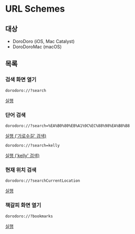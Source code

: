 # URL Schemes

## 대상

- DoroDoro (iOS, Mac Catalyst)
- DoroDoroMac (macOS)

## 목록

### 검색 화면 열기

```
dorodoro://?search
```

[실행](dorodoro://?search)

### 단어 검색

```
dorodoro://?search=%EA%B0%80%EB%A1%9C%EC%88%98%EA%B8%B8
```

[실행 ('가로수길' 검색)](dorodoro://?search=%EA%B0%80%EB%A1%9C%EC%88%98%EA%B8%B8)

```
dorodoro://?search=kelly
```

[실행 ('kelly' 검색)](dorodoro://?search=kelly)

### 현재 위치 검색

```
dorodoro://?searchCurrentLocation
```

[실행](dorodoro://?searchCurrentLocation)

### 책갈피 화면 열기

```
dorodoro://?bookmarks
```

[실행](dorodoro://?bookmakrs)

